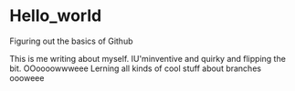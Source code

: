 # Hello_world
Figuring out the basics of Github

This is me writing about myself. IU'minventive and quirky and flipping the bit. 
OOoooowwweee
Lerning all kinds of cool stuff about branches
oooweee
